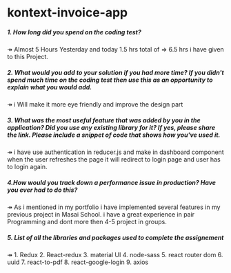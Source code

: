# kontext-invoice-app

##### 1. How long did you spend on the coding test?
  ↠    Almost 5 Hours Yesterday and today 1.5 hrs total of => 6.5 hrs i have given to this Project.

##### 2. What would you add to your solution if you had more time? If you didn't spend much time on the coding test then use this as an opportunity to explain what you would add.

 ↠     i Will make it more eye friendly and improve the design part

##### 3. What was the most useful feature that was added by you in the application? Did you use any existing library for it? If yes, please share the link. Please include a snippet of code that shows how you've used it.

 ↠   i have use authentication in reducer.js and make in dashboard component 
    when the user refreshes the page it will redirect to login page and user has to login again.

##### 4.How would you track down a performance issue in production? Have you ever had to do this?
 ↠   As i mentioned in my portfolio i have implemented several features in my previous project in Masai School.
    i have a great experience in pair Programming  and dont more then 4-5 project in groups.


##### 5. List of all the libraries and packages used to complete the assignement
 ↠   1. Redux
       2. React-redux
       3. material UI
       4. node-sass
       5. react router dom
       6. uuid
       7. react-to-pdf
       8. react-google-login
       9. axios